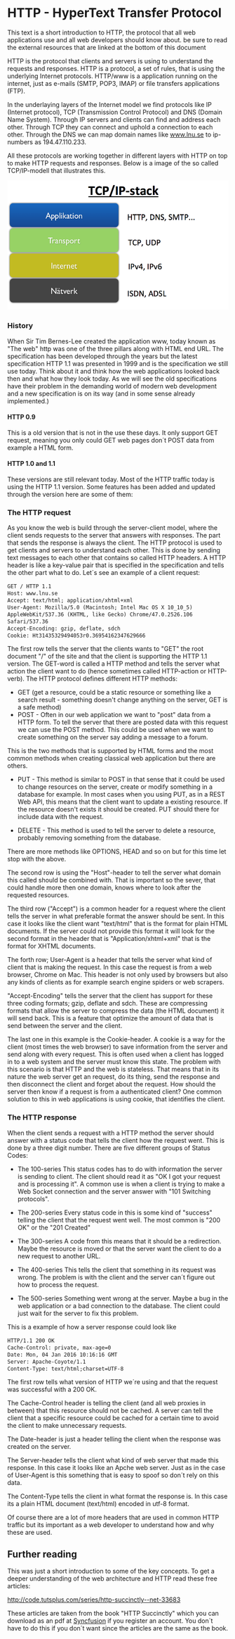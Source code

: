 # HTTP - HyperText Transfer Protocol
This text is a short introduction to HTTP, the protocol that all web applications use and all web developers should know about. be sure to read the  external resources that are linked at the bottom of this document

HTTP is the protocol that clients and servers is using to understand the requests and responses. HTTP is a protocol, a set of rules, that is using the underlying Internet protocols. HTTP/www is a application running on the internet, just as e-mails (SMTP, POP3, IMAP) or file transfers applications (FTP).

In the underlaying layers of the Internet model we find protocols like IP (Internet protocol), TCP (Transmission Control Protocol) and DNS (Domain Name System). Through IP servers and clients can find and address each other. Through TCP they can connect and uphold a connection to each other. Through the DNS we can map domain names like www.lnu.se to ip-numbers as 194.47.110.233.

All these protocols are working together in different layers with HTTP on top to make HTTP requests and responses. Below is a image of the so called TCP/IP-modell that illustrates this.

![TCP/IP Model](img/TCP_IP.png)

### History
When Sir Tim Bernes-Lee created the application www, today known as "The web" http was one of the three pillars along with HTML end URL. The specification has been developed through the years but the latest specification HTTP 1.1 was presented in 1999 and is the specification we still use today. Think about it and think how the web applications looked back then and what how they look today. As we will see the old specifications have their problem in the demanding world of modern web development and a new specification is on its way (and in some sense already implemented.)

#### HTTP 0.9
This is a old version that is not in the use these days. It only support GET request, meaning you only could GET web pages don´t POST data from example a HTML form.

#### HTTP 1.0 and 1.1
These versions are still relevant today. Most of the HTTP traffic today is using the HTTP 1.1 version. Some features has been added and updated through the version here are some of them:

### The HTTP request
As you know the web is build through the server-client model, where the client sends requests to the server that answers with responses. The part that sends the response is always the client. The HTTP protocol is used to get clients and servers to understand each other. This is done by sending text messages to each other that contains so called HTTP headers. A HTTP header is like a key-value pair that is specified in the specification and tells the other part what to do. Let´s see an example of a client request:

```
GET / HTTP 1.1
Host: www.lnu.se
Accept: text/html; application/xhtml+xml
User-Agent: Mozilla/5.0 (Macintosh; Intel Mac OS X 10_10_5) AppleWebKit/537.36 (KHTML, like Gecko) Chrome/47.0.2526.106 Safari/537.36
Accept-Encoding: gzip, deflate, sdch
Cookie: Ht31435329494053r0.36954162347629666
```
The first row tells the server that the clients wants to "GET" the root document "/" of the site and that the client is supporting the HTTP 1.1 version. The GET-word is called a HTTP method and tells the server what action the client want to do (hence sometimes called HTTP-action or HTTP-verb). The HTTP protocol defines different HTTP methods:

* GET (get a resource, could be a static resource or something like a search result - something doesn't change anything on the server, GET is a safe method)
* POST - Often in our web application we want to "post" data from a HTTP form. To tell the server that there are posted data with this request we can use the POST method. This could be used when we want to create something on the server say adding a message to a forum.

This is the two methods that is supported by HTML forms and the most common methods when creating classical web application but there are others.

* PUT - This method is similar to POST in that sense that it could be used to change resources on the server, create or modify something in a database for example. In most cases when you using PUT, as in a REST Web API, this means that the client want to update a existing resource. If the resource doesn't exists it should be created. PUT should there for include data with the request.

* DELETE - This method is used to tell the server to delete a resource, probably removing something from the database.

There are more methods like OPTIONS, HEAD and so on but for this time let stop with the above.

The second row is using the "Host"-header to tell the server what domain this called should be combined with. That is important so the sever, that could handle more then one domain, knows where to look after the requested resources.

The third row ("Accept") is a common header for a request where the client tells the server in what preferable format the answer should be sent. In this case it looks like the client want "text/html" that is the format for plain HTML documents. If the server could not provide this format it will look for the second format in the header that is "Application/xhtml+xml" that is the format for XHTML documents.

The forth row; User-Agent is a header that tells the server what kind of client that is making the request. In this case the request is from a web browser, Chrome on Mac. This header is not only used by browsers but also any kinds of clients as for example search engine spiders or web scrapers.

"Accept-Encoding" tells the server that the client has support for these three coding formats; gzip, deflate and sdch. These are compressing formats that allow the server to compress the data (the HTML document) it will send back. This is a feature that optimize the amount of data that is send between the server and the client.

The last one in this example is the Cookie-header. A cookie is a way for the client (most times the web browser) to save information from the server and send along with every request. This is often used when a client has logged in to a web system and the server must know this state. The problem with this scenario is that HTTP and the web is stateless. That means that in its nature the web server get an request, do its thing, send the response and then disconnect the client and forget about the request. How should the server then know if a request is from a authenticated client? One common solution to this in web applications is using cookie, that identifies the client.


### The HTTP response
When the client sends a request with a HTTP method the server should answer with a status code that tells the client how the request went. This is done by a three digit number. There are five different groups of Status Codes:

* The 100-series
This status codes has to do with information the server is sending to client. The client should read it as "OK I got your request and is processing it". A common use is when a client is trying to make a Web Socket connection and the server answer with "101 Switching protocols".

* The 200-series
Every status code in this is some kind of "success" telling the client that the request went well. The most common is "200 OK" or the "201 Created"

* The 300-series
A code from this means that it should be a redirection. Maybe the resource is moved or that the server want the client to do a new request to another URL.

* The 400-series
This tells the client that something in its request was wrong. The problem is with the client and the server can´t figure out how to process the request.

* The 500-series
Something went wrong at the server. Maybe a bug in the web application or a bad connection to the database. The client could just wait for the server to fix this problem.

This is a example of how a server response could look like

```
HTTP/1.1 200 OK
Cache-Control: private, max-age=0
Date: Mon, 04 Jan 2016 10:16:16 GMT
Server: Apache-Coyote/1.1
Content-Type: text/html;charset=UTF-8
```

The first row tells what version of HTTP we´re using and that the request was successful with a 200 OK.

The Cache-Control header is telling the client (and all web proxies in between) that this resource should not be cached. A server can tell the client that a specific resource could be cached for a certain time to avoid the client to make unnecessary requests.

The Date-header is just a header telling the client when the response was created on the server.

The Server-header tells the client what kind of web server that made this response. In this case it looks like an Apche web server. Just as in the case of User-Agent is this something that is easy to spoof so don´t rely on this data.

The Content-Type tells the client in what format the response is. In this case its a plain HTML document (text/html) encoded in utf-8 format.

Of course there are a lot of more headers that are used in common HTTP traffic but its important as a web developer to understand how and why these are used.

## Further reading
This was just a short introduction to some of the key concepts. To get a deeper understanding of the web architecture and HTTP read these free articles:

http://code.tutsplus.com/series/http-succinctly--net-33683

These articles are taken from the book "HTTP Succinctly" which you can download as an pdf at [Syncfusion](https://www.syncfusion.com/resources/techportal/ebooks/http?utm_medium=BizDev-Nettutsplus0613) if you register an account. You don´t have to do this if you don´t want since the articles are the same as the book.
